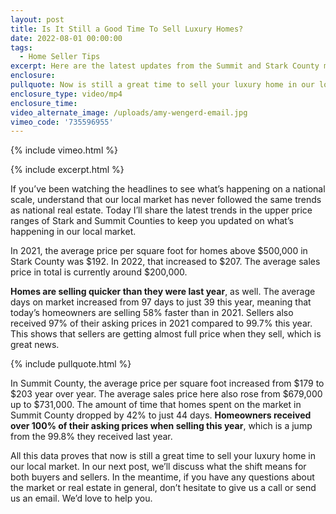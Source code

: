 ```yaml
---
layout: post
title: Is It Still a Good Time To Sell Luxury Homes?
date: 2022-08-01 00:00:00
tags:
  - Home Seller Tips
excerpt: Here are the latest updates from the Summit and Stark County markets.
enclosure:
pullquote: Now is still a great time to sell your luxury home in our local market.
enclosure_type: video/mp4
enclosure_time:
video_alternate_image: /uploads/amy-wengerd-email.jpg
vimeo_code: '735596955'
---
```

{% include vimeo.html %}

{% include excerpt.html %}

If you’ve been watching the headlines to see what’s happening on a national scale, understand that our local market has never followed the same trends as national real estate. Today I’ll share the latest trends in the upper price ranges of Stark and Summit Counties to keep you updated on what’s happening in our local market.

In 2021, the average price per square foot for homes above $500,000 in Stark County was $192. In 2022, that increased to $207. The average sales price in total is currently around $200,000.

**Homes are selling quicker than they were last year**, as well. The average days on market increased from 97 days to just 39 this year, meaning that today’s homeowners are selling 58% faster than in 2021. Sellers also received 97% of their asking prices in 2021 compared to 99.7% this year. This shows that sellers are getting almost full price when they sell, which is great news.

{% include pullquote.html %}

In Summit County, the average price per square foot increased from $179 to $203 year over year. The average sales price here also rose from $679,000 up to $731,000. The amount of time that homes spent on the market in Summit County dropped by 42% to just 44 days. **Homeowners received over 100% of their asking prices when selling this year**, which is a jump from the 99.8% they received last year.

All this data proves that now is still a great time to sell your luxury home in our local market. In our next post, we’ll discuss what the shift means for both buyers and sellers. In the meantime, if you have any questions about the market or real estate in general, don’t hesitate to give us a call or send us an email. We’d love to help you.
